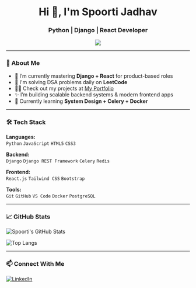 <h1 align="center">Hi 👋, I'm Spoorti Jadhav</h1>
<h3 align="center">Python | Django | React Developer</h3>

<p align="center">
  <img src="https://readme-typing-svg.demolab.com/?lines=Full-stack+Developer;DSA+Enthusiast;Building+with+Django+%26+React;Always+learning+something+new&center=true&width=440&height=45&color=0D9CD6&vCenter=true&pause=1000&size=22" />
</p>

---

### 🚀 About Me
- 💼 I’m currently mastering **Django + React** for product-based roles  
- 🧠 I'm solving DSA problems daily on **LeetCode**
- 👨‍💻 Check out my projects at [My Portfolio](https://your-portfolio-url.com)
- ✨ I’m building scalable backend systems & modern frontend apps
- 🌱 Currently learning **System Design + Celery + Docker**

---

### 🛠️ Tech Stack
**Languages:**  
`Python` `JavaScript` `HTML5` `CSS3`

**Backend:**  
`Django` `Django REST Framework` `Celery` `Redis`

**Frontend:**  
`React.js` `Tailwind CSS` `Bootstrap`

**Tools:**  
`Git` `GitHub` `VS Code` `Docker` `PostgreSQL`

---

### 📈 GitHub Stats
![Spoorti's GitHub Stats](https://github-readme-stats.vercel.app/api?username=spoorti-jadhav&show_icons=true&theme=github_dark)

![Top Langs](https://github-readme-stats.vercel.app/api/top-langs/?username=spoorti-jadhav&layout=compact&theme=github_dark)

---

### 📫 Connect With Me
[![LinkedIn](https://img.shields.io/badge/LinkedIn-SpoortiJadhav-blue?style=flat&logo=linkedin)](https://linkedin.com/in/spoorti-jadhav)

